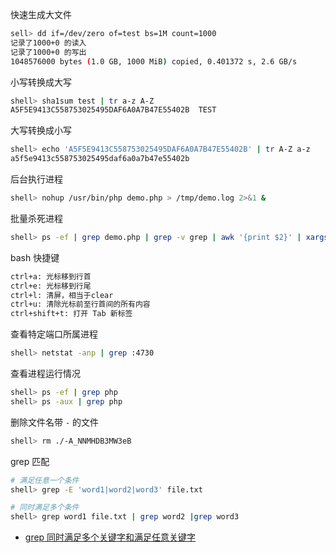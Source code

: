 快速生成大文件

```sh
sell> dd if=/dev/zero of=test bs=1M count=1000
记录了1000+0 的读入
记录了1000+0 的写出
1048576000 bytes (1.0 GB, 1000 MiB) copied, 0.401372 s, 2.6 GB/s
```

小写转换成大写

```sh
shell> sha1sum test | tr a-z A-Z
A5F5E9413C558753025495DAF6A0A7B47E55402B  TEST
```

大写转换成小写

```sh
shell> echo 'A5F5E9413C558753025495DAF6A0A7B47E55402B' | tr A-Z a-z
a5f5e9413c558753025495daf6a0a7b47e55402b
```

后台执行进程

```sh
shell> nohup /usr/bin/php demo.php > /tmp/demo.log 2>&1 &
```

批量杀死进程

```sh
shell> ps -ef | grep demo.php | grep -v grep | awk '{print $2}' | xargs kill -9
```

bash 快捷键

```sh
ctrl+a: 光标移到行首
ctrl+e: 光标移到行尾
ctrl+l: 清屏，相当于clear
ctrl+u: 清除光标前至行首间的所有内容
ctrl+shift+t: 打开 Tab 新标签
```

查看特定端口所属进程

```sh
shell> netstat -anp | grep :4730
```

查看进程运行情况

```sh
shell> ps -ef | grep php
shell> ps -aux | grep php
```

删除文件名带 `-` 的文件

```sh
shell> rm ./-A_NNMHDB3MW3eB
```

grep 匹配

```sh
# 满足任意一个条件
shell> grep -E 'word1|word2|word3' file.txt

# 同时满足多个条件
shell> grep word1 file.txt | grep word2 |grep word3
```

- [grep 同时满足多个关键字和满足任意关键字](https://www.cnblogs.com/smallrookie/p/6102691.html)


